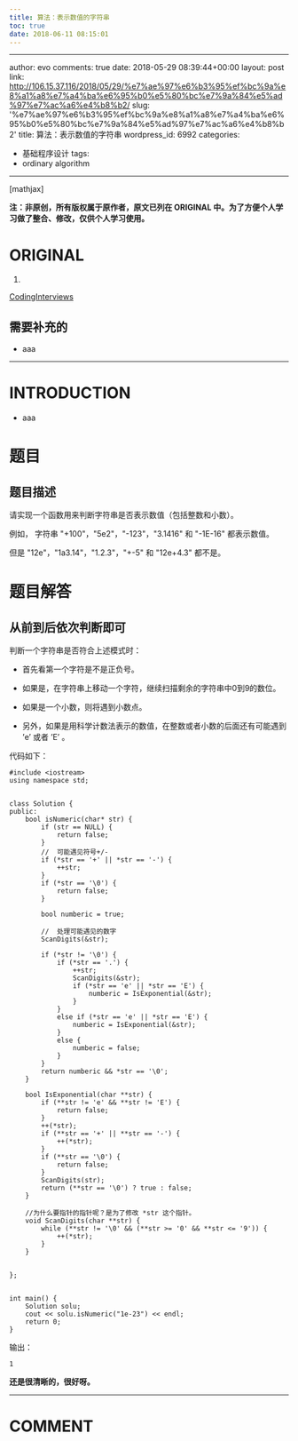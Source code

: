 ```yaml
---
title: 算法：表示数值的字符串
toc: true
date: 2018-06-11 08:15:01
---
```

---
author: evo
comments: true
date: 2018-05-29 08:39:44+00:00
layout: post
link: http://106.15.37.116/2018/05/29/%e7%ae%97%e6%b3%95%ef%bc%9a%e8%a1%a8%e7%a4%ba%e6%95%b0%e5%80%bc%e7%9a%84%e5%ad%97%e7%ac%a6%e4%b8%b2/
slug: '%e7%ae%97%e6%b3%95%ef%bc%9a%e8%a1%a8%e7%a4%ba%e6%95%b0%e5%80%bc%e7%9a%84%e5%ad%97%e7%ac%a6%e4%b8%b2'
title: 算法：表示数值的字符串
wordpress_id: 6992
categories:
- 基础程序设计
tags:
- ordinary algorithm
---

<!-- more -->

[mathjax]

**注：非原创，所有版权属于原作者，原文已列在 ORIGINAL 中。为了方便个人学习做了整合、修改，仅供个人学习使用。**


# ORIGINAL





 	
  1. 


[CodingInterviews](https://github.com/gatieme/CodingInterviews)







## 需要补充的





 	
  * aaa





* * *





# INTRODUCTION





 	
  * aaa





# 题目




## 题目描述


请实现一个函数用来判断字符串是否表示数值（包括整数和小数）。

例如， 字符串 "+100"，"5e2"，"-123"，"3.1416" 和 "-1E-16" 都表示数值。

但是 "12e"，"1a3.14"，"1.2.3"，"+-5" 和 "12e+4.3" 都不是。


## 




# 题目解答




## 从前到后依次判断即可


判断一个字符串是否符合上述模式时：



 	
  * 首先看第一个字符是不是正负号。

 	
  * 如果是，在字符串上移动一个字符，继续扫描剩余的字符串中0到9的数位。

 	
  * 如果是一个小数，则将遇到小数点。

 	
  * 另外，如果是用科学计数法表示的数值，在整数或者小数的后面还有可能遇到 ’e’ 或者 ’E’ 。


[](https://github.com/gatieme/CodingInterviews/tree/master/054-%E8%A1%A8%E7%A4%BA%E6%95%B0%E5%80%BC%E7%9A%84%E5%AD%97%E7%AC%A6%E4%B8%B2#%E4%BB%A3%E7%A0%81)代码如下：

    
    #include <iostream>
    using namespace std;
    
    
    class Solution {
    public:
        bool isNumeric(char* str) {
            if (str == NULL) {
                return false;
            }
            //  可能遇见符号+/-
            if (*str == '+' || *str == '-') {
                ++str;
            }
            if (*str == '\0') {
                return false;
            }
    
            bool numberic = true;
    
            //  处理可能遇见的数字
            ScanDigits(&str);
    
            if (*str != '\0') {
                if (*str == '.') {
                    ++str;
                    ScanDigits(&str);
                    if (*str == 'e' || *str == 'E') {
                        numberic = IsExponential(&str);
                    }
                }
                else if (*str == 'e' || *str == 'E') {
                    numberic = IsExponential(&str);
                }
                else {
                    numberic = false;
                }
            }
            return numberic && *str == '\0';
        }
    
        bool IsExponential(char **str) {
            if (**str != 'e' && **str != 'E') {
                return false;
            }
            ++(*str);
            if (**str == '+' || **str == '-') {
                ++(*str);
            }
            if (**str == '\0') {
                return false;
            }
            ScanDigits(str);
            return (**str == '\0') ? true : false;
        }
    
        //为什么要指针的指针呢？是为了修改 *str 这个指针。
        void ScanDigits(char **str) {
            while (**str != '\0' && (**str >= '0' && **str <= '9')) {
                ++(*str);
            }
        }
    
    
    };
    
    
    int main() {
        Solution solu;
        cout << solu.isNumeric("1e-23") << endl;
        return 0;
    }


输出：

    
    1


**还是很清晰的，很好呀。**















* * *





# COMMENT



